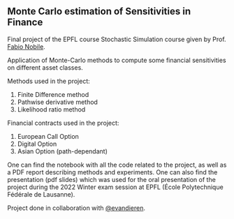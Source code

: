 ## Monte Carlo estimation of Sensitivities in Finance
Final project of the EPFL course Stochastic Simulation course given by Prof. [Fabio Nobile](https://scholar.google.ch/citations?user=bFAkwyUAAAAJ&hl=en).

Application of Monte-Carlo methods to compute some financial sensitivities on different asset classes.

Methods used in the project: 
 <ol>
  <li>Finite Difference method</li>
  <li>Pathwise derivative method</li>
  <li>Likelihood ratio method</li>
</ol> 

Financial contracts used in the project: 
 <ol>
  <li>European Call Option</li>
  <li>Digital Option</li>
  <li>Asian Option (path-dependant)</li>
</ol>

One can find the notebook with all the code related to the project, as well as a PDF report describing methods and experiments. One can also find the presentation (pdf slides) which was used for the oral presentation of the project during the 2022 Winter exam session at EPFL (École Polytechnique Fédérale de Lausanne).

Project done in collaboration with [@evandieren](https://github.com/evandieren).

